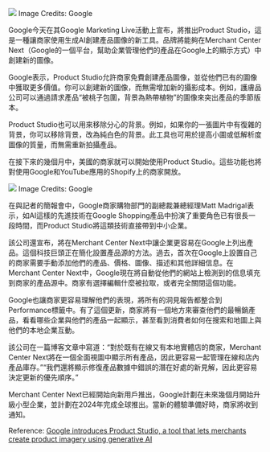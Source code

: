 

![](https://techcrunch.com/wp-content/uploads/2023/05/Product-Studio-Generate-Scene-in-Merchant-Center.png?w=1390&crop=1)
Image Credits: Google

Google今天在其Google Marketing Live活動上宣布，將推出Product Studio，這是一種讓商家使用生成AI創建產品圖像的新工具。品牌將能夠在Merchant Center Next（Google的一個平台，幫助企業管理他們的產品在Google上的顯示方式）中創建新的圖像。

Google表示，Product Studio允許商家免費創建產品圖像，並從他們已有的圖像中獲取更多價值。你可以創建新的圖像，而無需增加新的攝影成本。例如，護膚品公司可以通過請求產品“被桃子包圍，背景為熱帶植物”的圖像來突出產品的季節版本。

Product Studio也可以用來移除分心的背景。例如，如果你的一張圖片中有復雜的背景，你可以移除背景，改為純白色的背景。此工具也可用於提高小圖或低解析度圖像的質量，而無需重新拍攝產品。

在接下來的幾個月中，美國的商家就可以開始使用Product Studio。這些功能也將對使用Google和YouTube應用的Shopify上的商家開放。

![](https://techcrunch.com/wp-content/uploads/2023/05/Product-Studio-Generate-Scene-in-Merchant-Center.gif)
Image Credits: Google


在與記者的簡報會中，Google商家購物部門的副總裁兼總經理Matt Madrigal表示，如AI這樣的先進技術在Google Shopping產品中扮演了重要角色已有很長一段時間，而Product Studio將這類技術直接帶到中小企業。

該公司還宣布，將在Merchant Center Next中讓企業更容易在Google上列出產品。這個科技巨頭正在簡化設置產品源的方法。過去，首次在Google上設置自己的商家需要手動添加他們的產品、價格、圖像、描述和其他詳細信息。在Merchant Center Next中，Google現在將自動從他們的網站上檢測到的信息填充到商家的產品源中。商家有選擇編輯什麼被拉取，或者完全關閉這個功能。

Google也讓商家更容易理解他們的表現，將所有的洞見報告都整合到Performance標籤中。有了這個更新，商家將有一個地方來審查他們的最暢銷產品，看看哪些企業與他們的產品一起顯示，甚至看到消費者如何在搜索和地圖上與他們的本地企業互動。

該公司在一篇博客文章中寫道：“對於既有在線又有本地實體店的商家，Merchant Center Next將在一個全面視圖中顯示所有產品，因此更容易一起管理在線和店內產品庫存。”“我們還將顯示修復產品數據中錯誤的潛在好處的新見解，因此更容易決定更新的優先順序。”

Merchant Center Next已經開始向新用戶推出，Google計劃在未來幾個月開始升級小型企業，並計劃在2024年完成全球推出。當新的體驗準備好時，商家將收到通知。

Reference: [Google introduces Product Studio, a tool that lets merchants create product imagery using generative AI](https://techcrunch.com/2023/05/23/google-product-studio-tool-lets-merchants-create-product-imagery-using-generative-ai/?utm_source=bensbites&utm_medium=newsletter&utm_campaign=windows-os-is-now-ai-integrated)